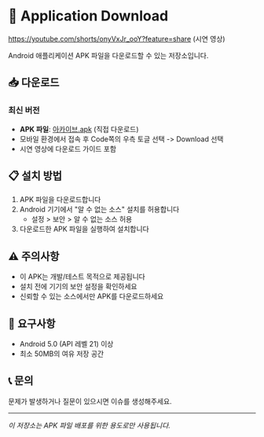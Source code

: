 # 📱 Application Download

https://youtube.com/shorts/onyVxJr_ooY?feature=share (시연 영상)

Android 애플리케이션 APK 파일을 다운로드할 수 있는 저장소입니다.

## 📥 다운로드

### 최신 버전
- **APK 파일**: [아카이브.apk](./아카이브.apk) (직접 다운로드)
- 모바일 환경에서 접속 후 Code쪽의 우측 토글 선택 -> Download 선택
- 시연 영상에 다운로드 가이드 포함

## 📋 설치 방법

1. APK 파일을 다운로드합니다
2. Android 기기에서 "알 수 없는 소스" 설치를 허용합니다
   - 설정 > 보안 > 알 수 없는 소스 허용
3. 다운로드한 APK 파일을 실행하여 설치합니다

## ⚠️ 주의사항

- 이 APK는 개발/테스트 목적으로 제공됩니다
- 설치 전에 기기의 보안 설정을 확인하세요
- 신뢰할 수 있는 소스에서만 APK를 다운로드하세요

## 🔧 요구사항

- Android 5.0 (API 레벨 21) 이상
- 최소 50MB의 여유 저장 공간

## 📞 문의

문제가 발생하거나 질문이 있으시면 이슈를 생성해주세요.

---
*이 저장소는 APK 파일 배포를 위한 용도로만 사용됩니다.*
